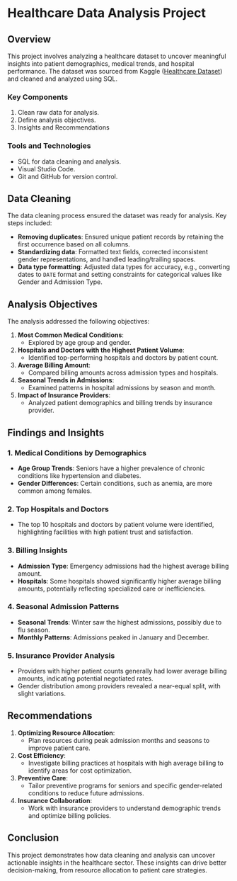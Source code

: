 # Healthcare Data Analysis Project

## Overview
This project involves analyzing a healthcare dataset to uncover meaningful insights into patient demographics, medical trends, and hospital performance. The dataset was sourced from Kaggle ([Healthcare Dataset](https://www.kaggle.com/datasets/prasad22/healthcare-dataset)) and cleaned and analyzed using SQL.

### Key Components
1. Clean raw data for analysis.
2. Define analysis objectives.
3. Insights and Recommendations

### Tools and Technologies
- SQL for data cleaning and analysis.
- Visual Studio Code.
- Git and GitHub for version control.

## Data Cleaning

The data cleaning process ensured the dataset was ready for analysis. Key steps included:

- **Removing duplicates**: Ensured unique patient records by retaining the first occurrence based on all columns.
- **Standardizing data**: Formatted text fields, corrected inconsistent gender representations, and handled leading/trailing spaces.
- **Data type formatting**: Adjusted data types for accuracy, e.g., converting dates to `DATE` format and setting constraints for      categorical values like Gender and Admission Type.

## Analysis Objectives

The analysis addressed the following objectives:
1. **Most Common Medical Conditions**:
   - Explored by age group and gender.
2. **Hospitals and Doctors with the Highest Patient Volume**:
   - Identified top-performing hospitals and doctors by patient count.
3. **Average Billing Amount**:
   - Compared billing amounts across admission types and hospitals.
4. **Seasonal Trends in Admissions**:
   - Examined patterns in hospital admissions by season and month.
5. **Impact of Insurance Providers**:
   - Analyzed patient demographics and billing trends by insurance provider.

## Findings and Insights

### 1. Medical Conditions by Demographics
- **Age Group Trends**: Seniors have a higher prevalence of chronic conditions like hypertension and diabetes.
- **Gender Differences**: Certain conditions, such as anemia, are more common among females.

### 2. Top Hospitals and Doctors
- The top 10 hospitals and doctors by patient volume were identified, highlighting facilities with high patient trust and satisfaction.

### 3. Billing Insights
- **Admission Type**: Emergency admissions had the highest average billing amount.
- **Hospitals**: Some hospitals showed significantly higher average billing amounts, potentially reflecting specialized care or inefficiencies.

### 4. Seasonal Admission Patterns
- **Seasonal Trends**: Winter saw the highest admissions, possibly due to flu season.
- **Monthly Patterns**: Admissions peaked in January and December.

### 5. Insurance Provider Analysis
- Providers with higher patient counts generally had lower average billing amounts, indicating potential negotiated rates.
- Gender distribution among providers revealed a near-equal split, with slight variations.

## Recommendations

1. **Optimizing Resource Allocation**:
   - Plan resources during peak admission months and seasons to improve patient care.
2. **Cost Efficiency**:
   - Investigate billing practices at hospitals with high average billing to identify areas for cost optimization.
3. **Preventive Care**:
   - Tailor preventive programs for seniors and specific gender-related conditions to reduce future admissions.
4. **Insurance Collaboration**:
   - Work with insurance providers to understand demographic trends and optimize billing policies.

## Conclusion

This project demonstrates how data cleaning and analysis can uncover actionable insights in the healthcare sector. These insights can drive better decision-making, from resource allocation to patient care strategies.